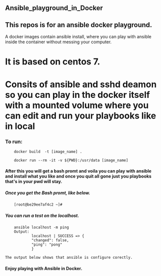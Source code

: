 ## Ansible_playground_in_Docker
## This repos is for an ansible docker playground.
A docker images contain ansible install, where you can play with ansible inside the container without messing your computer.

# It is based on centos 7.

# Consits of ansible and sshd deamon so you can play in the docker itself with a mounted volume where you can edit and run your playbooks like in local


   ### To run:
        docker build  -t [image_name] .

        docker run --rm -it -v ${PWD}:/usr/data [image_name]
    
#### After this you will get a bash promt and voila you can play with ansible and install what you like and once you quit all gone just you playbooks that's in your pwd will stay.

   ##### Once you get the Bash promt, like below.
        [root@be29ee7af4c2 ~]#
   ##### You can run a test on the localhost.
        ansible localhost -m ping
        Output:
                localhost | SUCCESS => {
                "changed": false,
                "ping": "pong"
                }

    The output below shows that ansible is configure corectly.

   #### Enjoy playing with Ansible in Docker.
    
